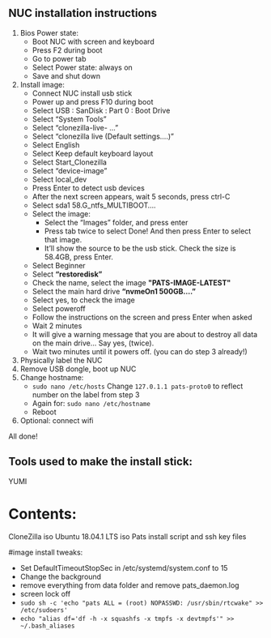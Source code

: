 ## NUC installation instructions
1. Bios Power state:
    - Boot NUC with screen and keyboard
    - Press F2 during boot
    - Go to power tab
    - Select Power state: always on
    - Save and shut down
2. Install image:
    - Connect NUC install usb stick
    - Power up and press F10 during boot
    - Select USB : SanDisk : Part 0 : Boot Drive
    - Select “System Tools”
    - Select “clonezilla-live- ...”
    - Select “clonezilla live  (Default settings….)”
    - Select English
    - Select Keep default keyboard layout
    - Select Start_Clonezilla
    - Select “device-image”
    - Select local_dev
    - Press Enter to detect usb devices
    - After the next screen appears, wait 5 seconds, press ctrl-C
    - Select sda1 58.G_ntfs_MULTIBOOT….
    - Select the image:
      - Select the “Images” folder, and press enter
      - Press tab twice to select Done! And then press Enter to select that image.
      - It’ll show the source to be the usb stick. Check the size is 58.4GB, press Enter.  
    - Select Beginner
    -  Select **“restoredisk”**
    - Check the name, select the image **"PATS-IMAGE-LATEST"**
    - Select the main hard drive **“nvmeOn1 500GB….”**
    - Select yes, to check the image
    - Select poweroff
    - Follow the instructions on the screen and press Enter when asked
    - Wait 2 minutes
    - It will give a warning message that you are about to destroy all data on the main drive… Say yes, (twice).
    - Wait two minutes until it powers off. (you can do step 3 already!)
3. Physically label the NUC
4. Remove USB dongle, boot up NUC
5. Change hostname:
    - `sudo nano /etc/hosts`     Change `127.0.1.1 pats-proto0` to reflect number on the label from step 3
    - Again for: `sudo nano /etc/hostname`
    - Reboot
6. Optional: connect wifi

All done!

## Tools used to make the install stick:
YUMI
# Contents:
CloneZilla iso
Ubuntu 18.04.1 LTS iso
Pats install script and ssh key files

#image install tweaks:
- Set DefaultTimeoutStopSec in /etc/systemd/system.conf to 15
- Change the background
- remove everything from data folder and remove pats_daemon.log
- screen lock off
- `sudo sh -c 'echo "pats ALL = (root) NOPASSWD: /usr/sbin/rtcwake" >> /etc/sudoers'`
- `echo "alias df='df -h -x squashfs -x tmpfs -x devtmpfs'" >> ~/.bash_aliases`


